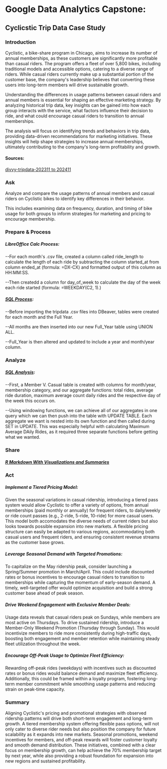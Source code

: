 # Google Data Analytics Capstone:
## Cyclicstic Trip Data Case Study

### Introduction

Cyclistic, a bike-share program in Chicago, aims to increase its number of annual memberships, as these customers are significantly more profitable than casual riders. The program offers a fleet of over 5,800 bikes, including traditional models and accessible options, catering to a diverse range of riders. While casual riders currently make up a substantial portion of the customer base, the company's leadership believes that converting these users into long-term members will drive sustainable growth.

Understanding the differences in usage patterns between casual riders and annual members is essential for shaping an effective marketing strategy. By analyzing historical trip data, key insights can be gained into how each group interacts with the service, what factors influence their decision to ride, and what could encourage casual riders to transition to annual memberships.

The analysis will focus on identifying trends and behaviors in trip data, providing data-driven recommendations for marketing initiatives. These insights will help shape strategies to increase annual memberships, ultimately contributing to the company's long-term profitability and growth.

#### Sources:

[divvy-tripdata-202311 to 202411](https://divvy-tripdata.s3.amazonaws.com/index.html)

### Ask

Analyze and compare the usage patterns of annual members and casual riders on Cyclistic bikes to identify key differences in their behavior.

This includes examining data on frequency, duration, and timing of bike usage for both groups to inform strategies for marketing and pricing to encourage membership.

### Prepare & Process

##### LibreOffice Calc Process:

--For each month's .csv file, created a column called ride_length to calculate the length of each ride by subtracting the column started_at from column ended_at (formula: =DX-CX) and formatted output of this column as HH:MM:SS.

--Then createdd a column for day_of_week to calculate the day of the week each ride started (formula: =WEEKDAY(C2, 1).)

##### [SQL Process](https://github.com/a-tetreault/Cyclistic_tripdata/blob/main/cyclistic_create_tables.sql):

--Before importing the tripdata .csv files into DBeaver, tables were created for each month and the Full Year.

--All months are then inserted into our new Full_Year table using UNION ALL.

--Full_Year is then altered and updated to include a year and month/year column.

### Analyze

##### [SQL Analysis](https://github.com/a-tetreault/Cyclistic_tripdata/blob/main/create_output_table.sql):

--First, a Member V. Casual table is created with columns for month/year, membership category, and our aggregate functions: total rides, average ride duration, maximum average count daily rides and the respective day of the week this occurs on. 

--Using windowing functions, we can achieve all of our aggregates in one query which we can then push into the table with UPDATE TABLE. Each aggregate we want is nested into its own function and then called during SET in UPDATE. This was especially helpful with calculating Maximum Average DAily Rides, as it required three separate functions before getting what we wanted.

### Share

##### [R Markdown With Visualizations and Summaries](https://github.com/a-tetreault/Cyclistic_tripdata/blob/42715dfd60695cfcb92741383a7ce758c76c8b50/Cyclistic_analysis.pdf)

### Act

##### Implement a Tiered Pricing Model:

Given the seasonal variations in casual ridership, introducing a tiered pass system would allow Cyclistic to offer a variety of options, from annual memberships (paid monthly or annually) for frequent riders, to daily/weekly or ride count passes (e.g., 2-ride, 5-ride, 10-ride) for more casual users. This model both accomodates the diverse needs of current riders but also looks towards possible expansion into new markets. A flexible pricing structure can easily be adapted to various regions, accommodating both casual users and frequent riders, and ensuring consistent revenue streams as the customer base grows.

##### Leverage Seasonal Demand with Targeted Promotions:

To capitalize on the May ridership peak, consider launching a Spring/Summer promotion in March/April. This could include discounted rates or bonus incentives to encourage casual riders to transition to memberships while capturing the momentum of early-season demand. A timely, well-targeted offer would optimize acquisition and build a strong customer base ahead of peak season.

##### Drive Weekend Engagement with Exclusive Member Deals:

Usage data reveals that casual riders peak on Sundays, while members are most active on Thursdays. To drive sustained ridership, introduce a Member-Only Weekend Promotion (Thursday through Sunday). This would incentivize members to ride more consistently during high-traffic days, boosting both engagement and member retention while maintaining steady fleet utilization throughout the week.

##### Encourage Off-Peak Usage to Optimize Fleet Efficiency:

Rewarding off-peak rides (weekdays) with incentives such as discounted rates or bonus rides would balance demand and maximize fleet efficiency. Additionally, this could be framed within a loyalty program, fostering long-term member commitment while smoothing usage patterns and reducing strain on peak-time capacity.

### Summary

Aligning Cyclistic's pricing and promotional strategies with observed ridership patterns will drive both short-term engagement and long-term growth. A tiered membership system offering flexible pass options, will not only cater to diverse rider needs but also position the company for future scalability as it expands into new markets. Seasonal promotions, weekend incentives for members, and off-peak rewards will foster customer loyalty and smooth demand distribution. These initiatives, combined with a clear focus on membership growth, can help achieve the 70% membership target by next year, while also providing a robust foundation for expansion into new regions and sustained profitability.
